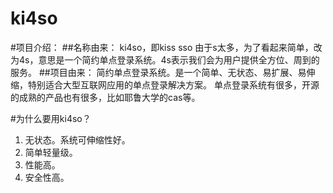 ki4so
=====

#项目介绍：
##名称由来：
ki4so，即kiss sso 由于s太多，为了看起来简单，改为4s，意思是一个简约单点登录系统。4s表示我们会为用户提供全方位、周到的服务。
##项目由来：
简约单点登录系统。是一个简单、无状态、易扩展、易伸缩，特别适合大型互联网应用的单点登录解决方案。
单点登录系统有很多，开源的成熟的产品也有很多，比如耶鲁大学的cas等。

#为什么要用ki4so？
1. 无状态。系统可伸缩性好。
2. 简单轻量级。
3. 性能高。
4. 安全性高。
